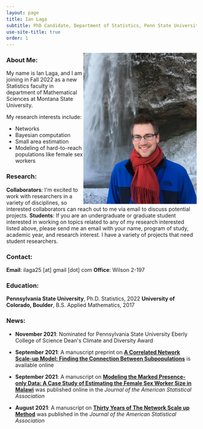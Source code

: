 ```yaml
---
layout: page
title: Ian Laga
subtitle: PhD Candidate, Department of Statistics, Penn State University
use-site-title: true
order: 1
---
```

<img align="right" src="/images/Iceland_1_main.JPG" alt="" width="300">


### About Me:
My name is Ian Laga, and I am joining in Fall 2022 as a new Statistics faculty in department of Mathematical Sciences at Montana State University. 

My research interests include:
- Networks
- Bayesian computation
- Small area estimation
- Modeling of hard-to-reach populations like female sex workers

### Research:
**Collaborators**: I'm excited to work with researchers in a variety of disciplines, so interested collaborators can reach out to me via email to discuss potential projects.
**Students**: If you are an undergraduate or graduate student interested in working on topics related to any of my research interested listed above, please send me an email with your name, program of study, academic year, and research interest. I have a variety of projects that need student researchers.

### Contact:
**Email**: ilaga25 [at] gmail [dot] com
**Office**: Wilson 2-197

### Education:
**Pennsylvania State University**, Ph.D. Statistics, 2022
**University of Colorado, Boulder**, B.S. Applied Mathematics, 2017

### News:

- **November 2021**: Nominated for Pennsylvania State University Eberly College of Science Dean's Climate and Diversity Award

- **September 2021**: A manuscript preprint on [**A Correlated Network Scale-up Model: Finding the Connection Between Subpopulations**](https://arxiv.org/abs/2109.10204) is available online

- **September 2021**: A manuscript on [**Modeling the Marked Presence-only Data: A Case Study of Estimating the Female Sex Worker Size in Malawi**](https://doi.org/10.1080/01621459.2021.1944873) was published online in the *Journal of the American Statistical Association*

- **August 2021**: A manuscript on [**Thirty Years of The Network Scale up Method**](https://doi.org/10.1080/01621459.2021.1935267)  was published in the *Journal of the American Statistical Association*
